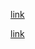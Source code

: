 








[link](http://stat545.com/111Scraping_Workthrough.html)

[link](http://www.endmemo.com/program/R/gsub.php)